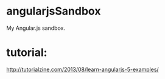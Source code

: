 # angularjsSandbox
My Angular.js sandbox.

# tutorial:
http://tutorialzine.com/2013/08/learn-angularjs-5-examples/